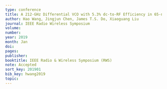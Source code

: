 ```yaml
---
type: conference
title: A 212-GHz Differential VCO with 5.3% dc-to-RF Efficiency in 65-nm CMOS Technology
author: Hao Wang, Jingjun Chen, James T.S. Do, Xiaoguang Liu
journal: IEEE Radio Wireless Symposium
volume:
number:
year: 2019
month: Jan
doi:
pages:
publisher:
booktitle: IEEE Radio & Wireless Symposium (RWS)
note: Accepted
sort_key: 201901
bib_key: hwang2019
topic:
---
```

